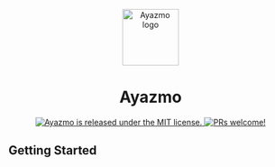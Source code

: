<p align="center">
  <a href="[https://www.medusajs.com](https://github.com/ayazmojs/ayazmo)">
  <picture>
    <source media="(prefers-color-scheme: dark)" srcset="https://github.com/ayazmojs/ayazmo/assets/2565891/34da26cf-bae6-4d14-b073-dc6cdbe83905">
    <source media="(prefers-color-scheme: light)" srcset="https://github.com/ayazmojs/ayazmo/assets/2565891/34da26cf-bae6-4d14-b073-dc6cdbe83905">
    <img alt="Ayazmo logo" src="https://github.com/ayazmojs/ayazmo/assets/2565891/34da26cf-bae6-4d14-b073-dc6cdbe83905" width="100">
    </picture>
  </a>
</p>

<h1 align="center">
  Ayazmo
</h1>

<section align="center">
  <a href="https://github.com/medusajs/medusa/blob/develop/LICENSE">
    <img src="https://img.shields.io/badge/license-MIT-blue.svg" alt="Ayazmo is released under the MIT license." />
  </a>
  <a href="https://github.com/medusajs/medusa/blob/develop/CONTRIBUTING.md">
    <img src="https://img.shields.io/badge/PRs-welcome-brightgreen.svg?style=flat" alt="PRs welcome!" />
  </a>
</section>

## Getting Started
